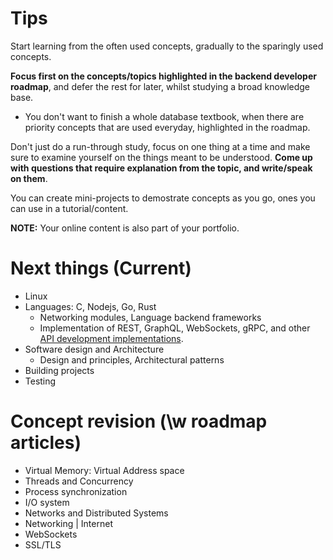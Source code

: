 # Tips
Start learning from the often used concepts, gradually to the sparingly used concepts.

**Focus first on the concepts/topics highlighted in the backend developer roadmap**, and defer the rest for later, whilst studying a broad knowledge base. 
- You don't want to finish a whole database textbook, when there are priority concepts that are used everyday, highlighted in the roadmap.

Don't just do a run-through study, focus on one thing at a time and make sure to examine yourself on the things meant to be understood. **Come up with questions that require explanation from the topic, and write/speak on them**.

You can create mini-projects to demostrate concepts as you go, ones you can use in a tutorial/content.

**NOTE:** Your online content is also part of your portfolio.

# Next things (Current)
- Linux
- Languages: C, Nodejs, Go, Rust
  - Networking modules, Language backend frameworks
  - Implementation of REST, GraphQL, WebSockets, gRPC, and other [API development implementations](./Learn/HTTP--API-dev/API-dev/Implementations.md#basic).
- Software design and Architecture
  - Design and principles, Architectural patterns
- Building projects
- Testing

# Concept revision (\w roadmap articles)
- Virtual Memory: Virtual Address space
- Threads and Concurrency
- Process synchronization
- I/O system
- Networks and Distributed Systems
- Networking | Internet
- WebSockets
- SSL/TLS